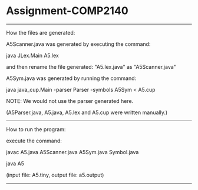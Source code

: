 # Assignment-COMP2140

--------------------------------------------------------------

How the files are generated:


A5Scanner.java was generated by executing the command:

java JLex.Main A5.lex

and then rename the file generated: "A5.lex.java" as "A5Scanner.java"


A5Sym.java was generated by running the command: 

java java_cup.Main -parser Parser -symbols A5Sym < A5.cup

NOTE: We would not use the parser generated here.


(A5Parser.java, A5.java, A5.lex and A5.cup were written manually.)

--------------------------------------------------------------

How to run the program:


execute the command:

javac A5.java A5Scanner.java A5Sym.java Symbol.java

java A5


(input file: A5.tiny, output file: a5.output)

--------------------------------------------------------------

